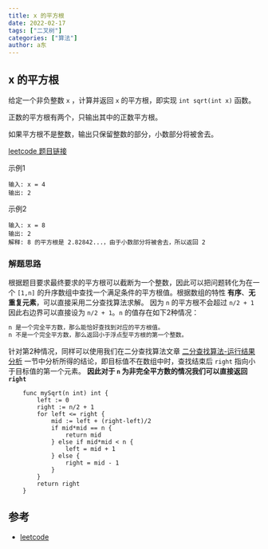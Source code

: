 ```yaml
---
title: x 的平方根
date: 2022-02-17
tags: ["二叉树"]
categories: ["算法"]
author: a东
---
```


## x 的平方根
给定一个非负整数 `x` ，计算并返回 `x` 的平方根，即实现 `int sqrt(int x)` 函数。

正数的平方根有两个，只输出其中的正数平方根。

如果平方根不是整数，输出只保留整数的部分，小数部分将被舍去。

[ leetcode 题目链接](https://leetcode-cn.com/problems/jJ0w9p/)

示例1
```
输入: x = 4
输出: 2
```

示例2
```
输入: x = 8
输出: 2
解释: 8 的平方根是 2.82842...，由于小数部分将被舍去，所以返回 2
```
<!-- more -->

### 解题思路
根据题目要求最终要求的平方根可以截断为一个整数，因此可以把问题转化为在一个 `[1,n]` 的升序数组中查找一个满足条件的平方根值。根据数组的特性 **有序**、**无重复元素**，可以直接采用二分查找算法求解。
因为 `n` 的平方根不会超过 `n/2 + 1` 因此右边界可以直接设为 `n/2 + 1`。`n` 的值存在如下2种情况：
```markdown
n 是一个完全平方数，那么能恰好查找到对应的平方根值。
n 不是一个完全平方数，那么返回小于浮点型平方根的第一个整数。
```
针对第2种情况，同样可以使用我们在二分查找算法文章 [二分查找算法-运行结果分析](/2022/02/15/binary-search/) 一节中分析所得的结论，即目标值不在数组中时，查找结束后 `right` 指向小于目标值的第一个元素。
**因此对于 `n` 为非完全平方数的情况我们可以直接返回 `right`**

```cgo
    func mySqrt(n int) int {
        left := 0
        right := n/2 + 1
        for left <= right {
            mid := left + (right-left)/2
            if mid*mid == n {
                return mid
            } else if mid*mid < n {
                left = mid + 1
            } else {
                right = mid - 1
            }
        }
        return right
    }
```

## 参考
* [leetcode](https://leetcode-cn.com/)





